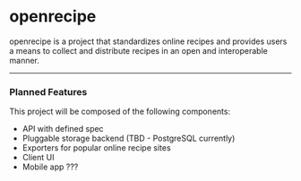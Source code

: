 # openrecipe

openrecipe is a project that standardizes online recipes and provides users a means to collect and distribute recipes in an open and interoperable manner.

----

### Planned Features
This project will be composed of the following components:
 - API with defined spec
 - Pluggable storage backend (TBD - PostgreSQL currently)
 - Exporters for popular online recipe sites
 - Client UI
 - Mobile app ???

